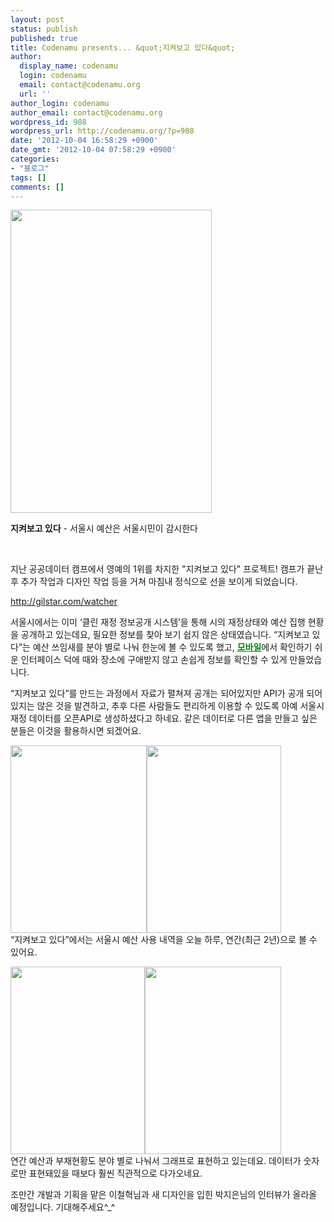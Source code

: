 ```yaml
---
layout: post
status: publish
published: true
title: Codenamu presents... &quot;지켜보고 있다&quot;
author:
  display_name: codenamu
  login: codenamu
  email: contact@codenamu.org
  url: ''
author_login: codenamu
author_email: contact@codenamu.org
wordpress_id: 908
wordpress_url: http://codenamu.org/?p=908
date: '2012-10-04 16:58:29 +0900'
date_gmt: '2012-10-04 07:58:29 +0900'
categories:
- "블로그"
tags: []
comments: []
---
```

<p><a href="http://codenamu.org/wp-content/uploads/2012/10/watchers.png"><img class="alignnone size-full wp-image-916" title="watchers" src="http://codenamu.org/wp-content/uploads/2012/10/watchers.png" alt="" width="322" height="485" /></a><strong></strong></p>
<p><strong>지켜보고 있다</strong> - 서울시 예산은 서울시민이 감시한다</p>
<p>&nbsp;</p>
<p>지난 공공데이터 캠프에서 영예의 1위를 차지한 "지켜보고 있다" 프로젝트! 캠프가 끝난 후 추가 작업과 디자인 작업 등을 거쳐 마침내 정식으로 선을 보이게 되었습니다.</p>
<p><a href="http://gilstar.com/watcher">http://gilstar.com/watcher</a></p>
<p>서울시에서는 이미 ‘클린 재정 정보공개 시스템’을 통해 시의 재정상태와 예산 집행 현황을 공개하고 있는데요, 필요한 정보를 찾아 보기 쉽지 않은 상태였습니다. “지켜보고 있다”는 예산 쓰임새를 분야 별로 나눠 한눈에 볼 수 있도록 했고, <span style="text-decoration: underline; color: #008000;"><span style="text-decoration: underline;"><strong>모바일</strong></span></span>에서 확인하기 쉬운 인터페이스 덕에 때와 장소에 구애받지 않고 손쉽게 정보를 확인할 수 있게 만들었습니다.</p>
<p>“지켜보고 있다”를 만드는 과정에서 자료가 펼쳐져 공개는 되어있지만 API가 공개 되어 있지는 않은 것을 발견하고, 추후 다른 사람들도 편리하게 이용할 수 있도록 아예 서울시 재정 데이터를 오픈API로 생성하셨다고 하네요. 같은 데이터로 다른 앱을 만들고 싶은 분들은 이것을 활용하시면 되겠어요.</p>
<p><a href="http://codenamu.org/wp-content/uploads/2012/10/서울시-지출현황.png"><img class="alignnone size-medium wp-image-910" title="서울시 지출현황" src="http://codenamu.org/wp-content/uploads/2012/10/서울시-지출현황-218x300.png" alt="" width="218" height="300" /></a><a href="http://codenamu.org/wp-content/uploads/2012/10/서울시-지출현황2.png"><img class="alignnone size-medium wp-image-909" title="서울시 지출현황2" src="http://codenamu.org/wp-content/uploads/2012/10/서울시-지출현황2-215x300.png" alt="" width="215" height="300" /></a><br />
“지켜보고 있다”에서는 서울시 예산 사용 내역을 오늘 하루, 연간(최근 2년)으로 볼 수 있어요.</p>
<p><a href="http://codenamu.org/wp-content/uploads/2012/10/서울시-지출현황3.png"><img class="alignnone size-medium wp-image-913" title="서울시 지출현황3" src="http://codenamu.org/wp-content/uploads/2012/10/서울시-지출현황3-215x300.png" alt="" width="215" height="300" /></a><a href="http://codenamu.org/wp-content/uploads/2012/10/서울시-지출현황4.png"><img class="alignnone size-medium wp-image-912" title="서울시 지출현황4" src="http://codenamu.org/wp-content/uploads/2012/10/서울시-지출현황4-218x300.png" alt="" width="218" height="300" /></a><br />
연간 예산과 부채현황도 분야 별로 나눠서 그래프로 표현하고 있는데요. 데이터가 숫자로만 표현돼있을 때보다 훨씬 직관적으로 다가오네요.</p>
<p>조만간 개발과 기획을 맡은 이철혁님과 새 디자인을 입힌 박지은님의 인터뷰가 올라올 예정입니다. 기대해주세요^_^</p>
